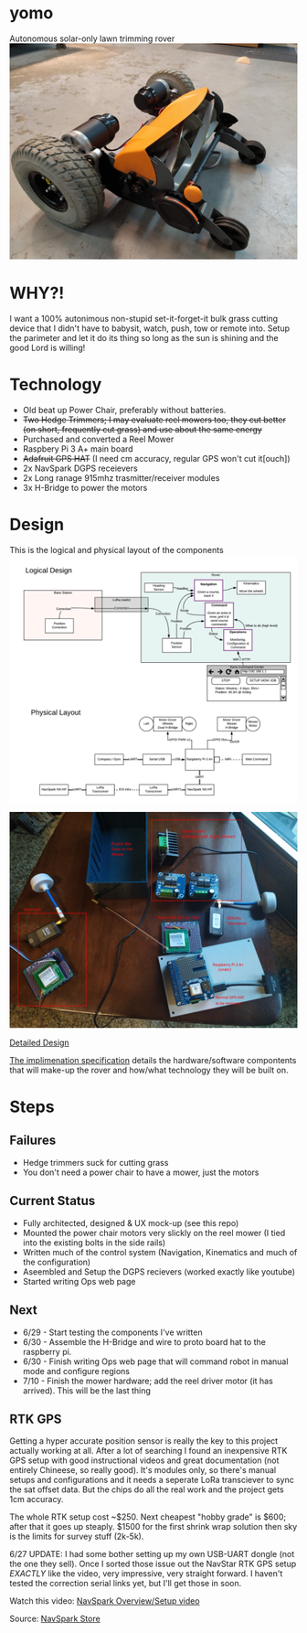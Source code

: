 # yomo
Autonomous solar-only lawn trimming rover
![Autonomous solar-only lawn trimming rover](resources/yomo.jpg)

# WHY?!

I want a 100% autonimous non-stupid set-it-forget-it bulk grass cutting device that I didn't have to babysit, watch, push, tow or remote into.  Setup the parimeter and let it do its thing so long as the sun is shining and the good Lord is willing!

# Technology

- Old beat up Power Chair, preferably without batteries.
- ~~Two Hedge Trimmers; I may evaluate reel mowers too, they cut better (on short, frequently cut grass) and use about the same energy~~
- Purchased and converted a Reel Mower
- Raspbery Pi 3 A+ main board
- ~~Adafruit GPS HAT~~ (I need cm accuracy, regular GPS won't cut it[ouch])
- 2x NavSpark DGPS receievers
- 2x Long ranage 915mhz trasmitter/receiver modules
- 3x H-Bridge to power the motors

# Design

This is the logical and physical layout of the components
![logical and physical design diagram](resources/yomo_design.png)

![brains of the rover](resources/brains.jpg)


[Detailed Design](Design.md)

[The implimenation specification](Implimentation.md) details the hardware/software compontents that will make-up the rover and how/what technology they will be built on.

# Steps

## Failures
- Hedge trimmers suck for cutting grass
- You don't need a power chair to have a mower, just the motors

## Current Status
- Fully architected, designed & UX mock-up (see this repo)
- Mounted the power chair motors very slickly on the reel mower (I tied into the existing bolts in the side rails)
- Written much of the control system (Navigation, Kinematics and much of the configuration)
- Aseembled and Setup the DGPS recievers (worked exactly like youtube)
- Started writing Ops web page

## Next
- 6/29 - Start testing the components I've written
- 6/30 - Assemble the H-Bridge and wire to proto board hat to the raspberry pi.
- 6/30 - Finish writing Ops web page that will command robot in manual mode and configure regions
- 7/10 - Finish the mower hardware; add the reel driver motor (it has arrived).  This will be the last thing

## RTK GPS

Getting a hyper accurate position sensor is really the key to this project actually working at all.  After a lot of searching I found an  inexpensive RTK GPS setup with good instructional videos and great documentation (not entirely Chineese, so really good).  It's modules only, so there's manual setups and configurations and it needs a seperate LoRa transciever to sync the sat offset data.  But the chips do all the real work and the project gets 1cm accuracy.

The whole RTK setup cost ~$250.  Next cheapest "hobby grade" is $600; after that it goes up steaply.  $1500 for the first shrink wrap solution then sky is the limits for survey stuff (2k-5k). 

6/27 UPDATE: I had some bother setting up my own USB-UART dongle (not the one they sell). Once I sorted those issue out the NavStar RTK GPS setup _EXACTLY_ like the video, very impressive, very straight forward.  I haven't tested the correction serial links yet, but I'll get those in soon.

Watch this video:
[NavSpark Overview/Setup video](https://www.youtube.com/watch?v=17fS9YZC84I)

Source:
[NavSpark Store](http://navspark.mybigcommerce.com/)
